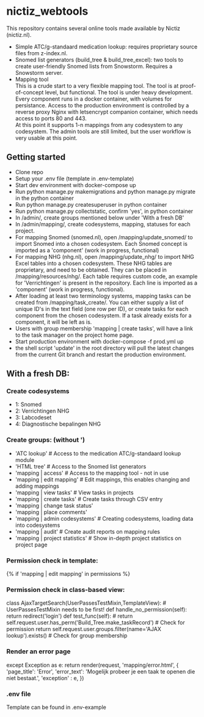 # nictiz_webtools
This repository contains several online tools made available by Nictiz (nictiz.nl).

- Simple ATC/g-standaard medication lookup: requires proprietary source files from z-index.nl.
- Snomed list generators (build_tree & build_tree_excel): two tools to create user-friendly Snomed lists from Snowstorm. Requires a Snowstorm server.
- Mapping tool<br>
This is a crude start to a very flexible mapping tool. The tool is at proof-of-concept level, but functional. The tool is under heavy development. Every component runs in a docker container, with volumes for persistance. Access to the production environment is controlled by a reverse proxy Nginx with letsencrypt companion container, which needs access to ports 80 and 443. <br>
At this point it supports 1-n mappings from any codesystem to any codesystem. The admin tools are still limited, but the user workflow is very usable at this point.
## Getting started
- Clone repo
- Setup your .env file (template in .env-template)
- Start dev environment with docker-compose up
- Run python manage.py makemigrations and python manage.py migrate in the python container
- Run python manage.py createsuperuser in python container
- Run python manage.py collectstatic, confirm 'yes', in python container
- In /admin/, create groups mentioned below under 'With a fresh DB'
- In /admin/mapping/, create codesystems, mapping, statuses for each project.
- For mapping Snomed (snomed.nl), open /mapping/update_snomed/ to import Snomed into a chosen codesystem. Each Snomed concept is imported as a 'component' (work in progress, functional)
- For mapping NHG (nhg.nl), open /mapping/update_nhg/ to import NHG Excel tables into a chosen codesystem. These NHG tables are proprietary, and need to be obtained. They can be placed in /mapping/resources/nhg/. Each table requires custom code, an example for 'Verrichtingen' is present in the repository. Each line is imported as a 'component' (work in progress, functional).
- After loading at least two terminology systems, mapping tasks can be created from /mapping/task_create/. You can either supply a list of unique ID's in the text field (one row per ID), or create tasks for each component from the chosen codesystem. If a task already exists for a component, it will be left as is.
- Users with group membership 'mapping | create tasks', will have a link to the task manager on the project home page.
- Start production environment with docker-compose -f prod.yml up
- the shell script 'update' in the root directory will pull the latest changes from the current Git branch and restart the production environment.

## With a fresh DB:

### Create codesystems
- 1: Snomed
- 2: Verrichtingen NHG
- 3: Labcodeset
- 4: Diagnostische bepalingen NHG

### Create groups: (without ')
- 'ATC lookup'                      # Access to the medication ATC/g-standaard lookup module
- 'HTML tree'                       # Access to the Snomed list generators
- 'mapping | access'                # Access to the mapping tool - not in use
- 'mapping | edit mapping'          # Edit mappings, this enables changing and adding mappings
- 'mapping | view tasks'            # View tasks in projects
- 'mapping | create tasks'          # Create tasks through CSV entry
- 'mapping | change task status'    
- 'mapping | place comments'        
- 'mapping | admin codesystems'     # Creating codesystems, loading data into codesystems
- 'mapping | audit'                 # Create audit reports on mapping rules
- 'mapping | project statistics'    # Show in-depth project statistics on project page

### Permission check in template:
{% if 'mapping | edit mapping' in permissions %}
### Permission check in class-based view:

class AjaxTargetSearch(UserPassesTestMixin,TemplateView):  # UserPassesTestMixin needs to be first!
    def handle_no_permission(self):
        return redirect('login')
    def test_func(self):
        # return self.request.user.has_perm('Build_Tree.make_taskRecord') # Check for permission
        return self.request.user.groups.filter(name='AJAX lookup').exists() # Check for group membership
### Render an error page
except Exception as e:
    return render(request, 'mapping/error.html', {
    'page_title': 'Error',
    'error_text': 'Mogelijk probeer je een taak te openen die niet bestaat.',
    'exception' : e,
    })

### .env file
Template can be found in .env-example